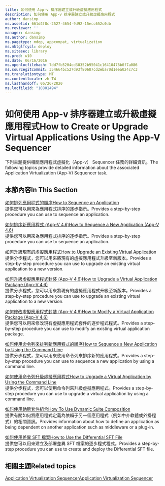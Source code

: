 ```yaml
---
title: 如何使用 App-v 排序器建立或升級虛擬應用程式
description: 如何使用 App-v 排序器建立或升級虛擬應用程式
author: dansimp
ms.assetid: 661d4f8c-2527-4654-9d92-15ecc652c0db
ms.reviewer: ''
manager: dansimp
ms.author: dansimp
ms.pagetype: mdop, appcompat, virtualization
ms.mktglfcycl: deploy
ms.sitesec: library
ms.prod: w10
ms.date: 06/16/2016
ms.openlocfilehash: 7dd7fb5204cd30352b95041c16410476b0f7a086
ms.sourcegitcommit: 354664bc527d93f80687cd2eba70d1eea024c7c3
ms.translationtype: MT
ms.contentlocale: zh-TW
ms.lasthandoff: 06/26/2020
ms.locfileid: "10801494"
---
```

# <span data-ttu-id="51276-103">如何使用 App-v 排序器建立或升級虛擬應用程式</span><span class="sxs-lookup"><span data-stu-id="51276-103">How to Create or Upgrade Virtual Applications Using the App-V Sequencer</span></span>


<span data-ttu-id="51276-104">下列主題提供相關應用程式虛擬化（App-v） Sequencer 任務的詳細資訊。</span><span class="sxs-lookup"><span data-stu-id="51276-104">The following topics provide detailed information about the associated Application Virtualization (App-V) Sequencer task.</span></span>

## <span data-ttu-id="51276-105">本節內容</span><span class="sxs-lookup"><span data-stu-id="51276-105">In This Section</span></span>


<a href="" id="how-to-sequence-an-application"></a>[<span data-ttu-id="51276-106">如何排列應用程式的順序</span><span class="sxs-lookup"><span data-stu-id="51276-106">How to Sequence an Application</span></span>](how-to-sequence-an-application.md)  
<span data-ttu-id="51276-107">提供您可以用來為應用程式排序的逐步指示。</span><span class="sxs-lookup"><span data-stu-id="51276-107">Provides a step-by-step procedure you can use to sequence an application.</span></span>

<a href="" id="how-to-sequence-a-new-application--app-v-4-6-"></a>[<span data-ttu-id="51276-108">如何排序新應用程式 (App-V 4.6)</span><span class="sxs-lookup"><span data-stu-id="51276-108">How to Sequence a New Application (App-V 4.6)</span></span>](how-to-sequence-a-new-application--app-v-46-.md)  
<span data-ttu-id="51276-109">提供您可以用來為應用程式排序的逐步指示。</span><span class="sxs-lookup"><span data-stu-id="51276-109">Provides a step-by-step procedure you can use to sequence an application.</span></span>

<a href="" id="how-to-upgrade-an-existing-virtual-application"></a>[<span data-ttu-id="51276-110">如何升級現有的虛擬應用程式</span><span class="sxs-lookup"><span data-stu-id="51276-110">How to Upgrade an Existing Virtual Application</span></span>](how-to-upgrade-an-existing-virtual-application.md)  
<span data-ttu-id="51276-111">提供分步程式，您可以用來將現有的虛擬應用程式升級至新版本。</span><span class="sxs-lookup"><span data-stu-id="51276-111">Provides a step-by-step procedure you can use to upgrade an existing virtual application to a new version.</span></span>

<a href="" id="how-to-upgrade-a-virtual-application-package--app-v-4-6-"></a>[<span data-ttu-id="51276-112">如何升級虛擬應用程式封裝 (App-V 4.6)</span><span class="sxs-lookup"><span data-stu-id="51276-112">How to Upgrade a Virtual Application Package (App-V 4.6)</span></span>](how-to-upgrade-a-virtual-application-package--app-v-46-.md)  
<span data-ttu-id="51276-113">提供分步程式，您可以用來將現有的虛擬應用程式升級至新版本。</span><span class="sxs-lookup"><span data-stu-id="51276-113">Provides a step-by-step procedure you can use to upgrade an existing virtual application to a new version.</span></span>

<a href="" id="how-to-modify-a-virtual-application-package--app-v-4-6-"></a>[<span data-ttu-id="51276-114">如何修改虛擬應用程式封裝 (App-V 4.6)</span><span class="sxs-lookup"><span data-stu-id="51276-114">How to Modify a Virtual Application Package (App-V 4.6)</span></span>](how-to-modify-a-virtual-application-package--app-v-46-.md)  
<span data-ttu-id="51276-115">提供您可以用來修改現有虛擬應用程式套件的逐步程式程式。</span><span class="sxs-lookup"><span data-stu-id="51276-115">Provides a step-by-step procedure you can use to modify an existing virtual application package.</span></span>

<a href="" id="how-to-sequence-a-new-application-by-using-the-command-line"></a>[<span data-ttu-id="51276-116">如何使用命令列來排列新應用程式的順序</span><span class="sxs-lookup"><span data-stu-id="51276-116">How to Sequence a New Application by Using the Command Line</span></span>](how-to-sequence-a-new-application-by-using-the-command-line.md)  
<span data-ttu-id="51276-117">提供分步程式，您可以用來使用命令列來排序新的應用程式。</span><span class="sxs-lookup"><span data-stu-id="51276-117">Provides a step-by-step procedure you can use to sequence a new application by using a command line.</span></span>

<a href="" id="how-to-upgrade-a-virtual-application-by-using-the-command-line"></a>[<span data-ttu-id="51276-118">如何使用命令列升級虛擬應用程式</span><span class="sxs-lookup"><span data-stu-id="51276-118">How to Upgrade a Virtual Application by Using the Command Line</span></span>](how-to-upgrade-a-virtual-application-by-using-the-command-line.md)  
<span data-ttu-id="51276-119">提供分步程式，您可以使用命令列來升級虛擬應用程式。</span><span class="sxs-lookup"><span data-stu-id="51276-119">Provides a step-by-step procedure you can use to upgrade a virtual application by using a command line.</span></span>

<a href="" id="how-to-use-dynamic-suite-composition"></a>[<span data-ttu-id="51276-120">如何使用動態套件組合</span><span class="sxs-lookup"><span data-stu-id="51276-120">How To Use Dynamic Suite Composition</span></span>](how-to-use-dynamic-suite-composition.md)  
<span data-ttu-id="51276-121">提供有關如何將應用程式定義為依賴于另一個應用程式（例如中介軟體或外掛程式）的相關資訊。</span><span class="sxs-lookup"><span data-stu-id="51276-121">Provides information about how to define an application as being dependent on another application such as middleware or a plug-in.</span></span>

<a href="" id="how-to-use-the-differential-sft-file"></a>[<span data-ttu-id="51276-122">如何使用差異 SFT 檔案</span><span class="sxs-lookup"><span data-stu-id="51276-122">How to Use the Differential SFT File</span></span>](how-to-use-the-differential-sft-file.md)  
<span data-ttu-id="51276-123">提供您可以用來建立及部署差異 SFT 檔案的逐步程式程式。</span><span class="sxs-lookup"><span data-stu-id="51276-123">Provides a step-by-step procedure you can use to create and deploy the Differential SFT file.</span></span>

## <span data-ttu-id="51276-124">相關主題</span><span class="sxs-lookup"><span data-stu-id="51276-124">Related topics</span></span>


[<span data-ttu-id="51276-125">Application Virtualization Sequencer</span><span class="sxs-lookup"><span data-stu-id="51276-125">Application Virtualization Sequencer</span></span>](application-virtualization-sequencer.md)

 

 





